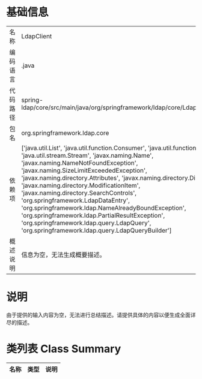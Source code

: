 # 基础信息

|      |      |
|------|------|
| 名称 | LdapClient |
| 编码语言 | .java |
| 代码路径 | spring-ldap/core/src/main/java/org/springframework/ldap/core/LdapClient.java |
| 包名 | org.springframework.ldap.core |
| 依赖项 | ['java.util.List', 'java.util.function.Consumer', 'java.util.function.Supplier', 'java.util.stream.Stream', 'javax.naming.Name', 'javax.naming.NameNotFoundException', 'javax.naming.SizeLimitExceededException', 'javax.naming.directory.Attributes', 'javax.naming.directory.DirContext', 'javax.naming.directory.ModificationItem', 'javax.naming.directory.SearchControls', 'org.springframework.LdapDataEntry', 'org.springframework.ldap.NameAlreadyBoundException', 'org.springframework.ldap.PartialResultException', 'org.springframework.ldap.query.LdapQuery', 'org.springframework.ldap.query.LdapQueryBuilder'] |
| 概述说明 | 信息为空，无法生成概要描述。 |

# 说明

由于提供的输入内容为空，无法进行总结描述。请提供具体的内容以便生成全面详尽的描述。

# 类列表 Class Summary

| 名称   | 类型  | 说明 |
|-------|------|-------------|





